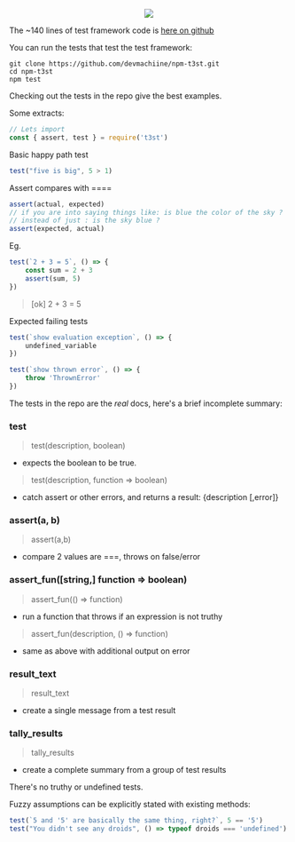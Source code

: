 <p align="center">
  <img src="https://github.com/devmachiine/npm-t3st/raw/master/play/t3st.png"/>
</p>

The ~140 lines of test framework code is [here on github](https://github.com/devmachiine/npm-t3st/blob/master/index.js)

You can run the tests that test the test framework:

```
git clone https://github.com/devmachiine/npm-t3st.git
cd npm-t3st
npm test
```

Checking out the tests in the repo give the best examples.

Some extracts:

```javascript
// Lets import
const { assert, test } = require('t3st')
```
Basic happy path test
```javascript
test("five is big", 5 > 1)
```
Assert compares with ====
```javascript
assert(actual, expected)
// if you are into saying things like: is blue the color of the sky ?   
// instead of just : is the sky blue ?
assert(expected, actual)
```
Eg.
```javascript
test(`2 + 3 = 5`, () => {
    const sum = 2 + 3
    assert(sum, 5)
})
```
> [ok] 2 + 3 = 5

Expected failing tests

```javascript
test(`show evaluation exception`, () => {
    undefined_variable
})

test(`show thrown error`, () => {
    throw 'ThrownError'
})
```

The tests in the repo are the *real* docs, here's a brief incomplete summary:

### test
> test(description, boolean)
* expects the boolean to be true.
> test(description, function => boolean)
* catch assert or other errors, and returns a result: {description [,error]}
### assert(a, b)
> assert(a,b)
* compare 2 values are ===, throws on false/error
### assert_fun([string,] function => boolean)
> assert_fun(() => function)
* run a function that throws if an expression is not truthy
> assert_fun(description, () => function)
* same as above with additional output on error
### result_text
> result_text
* create a single message from a test result
### tally_results
> tally_results
* create a complete summary from a group of test results

There's no truthy or undefined tests.

Fuzzy assumptions can be explicitly stated with existing methods:
```javascript
test(`5 and '5' are basically the same thing, right?`, 5 == '5')
test("You didn't see any droids", () => typeof droids === 'undefined')
```
